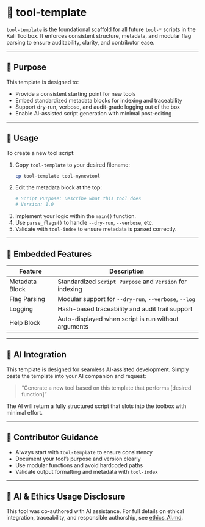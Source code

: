 # 🧰 tool-template

`tool-template` is the foundational scaffold for all future `tool-*` scripts in the Kali Toolbox. It enforces consistent structure, metadata, and modular flag parsing to ensure auditability, clarity, and contributor ease.

---

## 🎯 Purpose

This template is designed to:

- Provide a consistent starting point for new tools
- Embed standardized metadata blocks for indexing and traceability
- Support dry-run, verbose, and audit-grade logging out of the box
- Enable AI-assisted script generation with minimal post-editing

---

## 🧪 Usage

To create a new tool script:

1. Copy `tool-template` to your desired filename:
   ```bash
   cp tool-template tool-mynewtool
   ```
2. Edit the metadata block at the top:
   ```bash
   # Script Purpose: Describe what this tool does
   # Version: 1.0
   ```
3. Implement your logic within the `main()` function.
4. Use `parse_flags()` to handle `--dry-run`, `--verbose`, etc.
5. Validate with `tool-index` to ensure metadata is parsed correctly.

---

## 🧩 Embedded Features

| Feature         | Description                                                  |
|----------------|--------------------------------------------------------------|
| Metadata Block | Standardized `Script Purpose` and `Version` for indexing     |
| Flag Parsing   | Modular support for `--dry-run`, `--verbose`, `--log`        |
| Logging        | Hash-based traceability and audit trail support              |
| Help Block     | Auto-displayed when script is run without arguments          |

---

## 🤖 AI Integration

This template is designed for seamless AI-assisted development. Simply paste the template into your AI companion and request:

> “Generate a new tool based on this template that performs [desired function]”

The AI will return a fully structured script that slots into the toolbox with minimal effort.

---

## 🧭 Contributor Guidance

- Always start with `tool-template` to ensure consistency
- Document your tool’s purpose and version clearly
- Use modular functions and avoid hardcoded paths
- Validate output formatting and metadata with `tool-index`

---

## 🤖 AI & Ethics Usage Disclosure

This tool was co-authored with AI assistance. For full details on ethical integration, traceability, and responsible authorship, see [ethics_AI.md](https://github.com/Mark-a-Hamilton/Mark-a-Hamilton.github.io/blob/main/ethics_AI.md).


